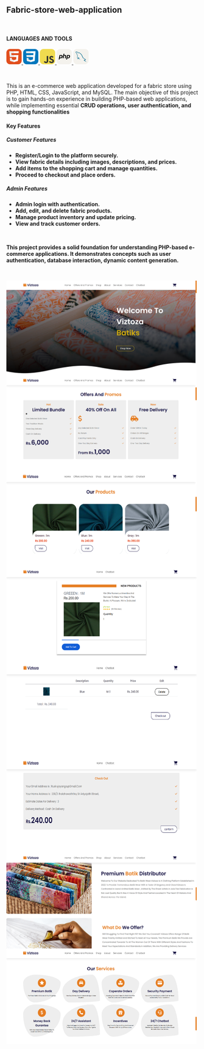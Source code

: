 <h2 align="left">Fabric-store-web-application</h2><br/>

<h4 align="left">LANGUAGES AND TOOLS </h4>
<p align="left"> 
<a href="https://www.w3.org/html/" target="_blank" rel="noreferrer"> <img src="Readme_img/HTML.svg" alt="html5" width="40" height="40"/> </a>
<a href="https://www.w3schools.com/css/" target="_blank" rel="noreferrer"> <img src="Readme_img/CSS.svg" alt="css3" width="40" height="40"/> </a>
<a href="https://developer.mozilla.org/en-US/docs/Web/JavaScript" target="_blank" rel="noreferrer"> <img src="Readme_img/JavaScript.svg" alt="javascript" width="40" height="40"/> </a>
<a href="https://www.php.net/" target="_blank" rel="noreferrer"> <img src="Readme_img/PHP-Light.svg" alt="php" width="40" height="40"/> </a>
<a href="https://www.mysql.com/" target="_blank" rel="noreferrer"> <img src="Readme_img/MySQL-Light.svg" alt="mysql" width="40" height="40"/> </a>
</p><br/>

<p align="left">
This is an e-commerce web application developed for a fabric store using PHP, HTML, CSS, JavaScript, and MySQL. 
The main objective of this project is to gain hands-on experience in building PHP-based web applications, while implementing essential <b>CRUD operations, user authentication, and shopping functionalities
</p>

<h4 align="left">Key Features </h4>

<h5 align="left">Customer Features </h5>
<ul align="left">
  <li>Register/Login to the platform securely.</li>
  <li>View fabric details including images, descriptions, and prices.</li>
  <li>Add items to the shopping cart and manage quantities.</li>
  <li>Proceed to checkout and place orders.</li>
</ul>

<h5 align="left">Admin Features </h5>
<ul align="left">
  <li>Admin login with authentication.</li>
  <li>Add, edit, and delete fabric products.</li>
  <li>Manage product inventory and update pricing.</li>
  <li>View and track customer orders.</li>
</ul>

<br/>

<p align="left">
This project provides a solid foundation for understanding PHP-based e-commerce applications. 
It demonstrates concepts such as user authentication, database interaction, dynamic content generation.
</p><br/>

<img src="Readme_img/ss_1.png" alt="ss" width="500" height="250"  align="left"/><br/>
<img src="Readme_img/ss_2.png" alt="ss" width="500" height="250"  align="left"/><br/>
<img src="Readme_img/ss_3.png" alt="ss" width="500" height="250"  align="left"/><br/>
<img src="Readme_img/ss_4.png" alt="ss" width="500" height="250"  align="left"/><br/>
<img src="Readme_img/ss_5.png" alt="ss" width="500" height="250"  align="left"/><br/>
<img src="Readme_img/ss_6.png" alt="ss" width="500" height="250"  align="left"/><br/>
<img src="Readme_img/ss_7.png" alt="ss" width="500" height="250"  align="left"/><br/>
<img src="Readme_img/ss_8.png" alt="ss" width="500" height="250"  align="left"/>
